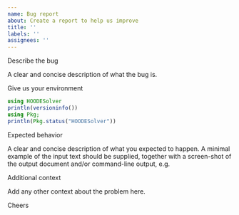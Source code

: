 ```yaml
---
name: Bug report
about: Create a report to help us improve
title: ''
labels: ''
assignees: ''
---
```


Describe the bug

A clear and concise description of what the bug is.

Give us your environment

```julia
using HOODESolver
println(versioninfo())
using Pkg; 
println(Pkg.status("HOODESolver"))
```

Expected behavior

A clear and concise description of what you expected to happen.
A minimal example of the input text should be supplied,
together with a screen-shot of the output document and/or command-line output, e.g.

Additional context

Add any other context about the problem here.

Cheers
